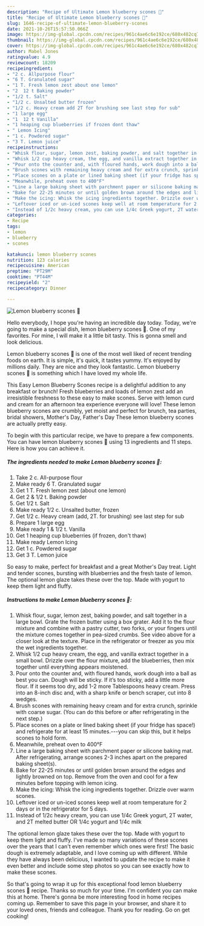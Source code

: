 ```yaml
---
description: "Recipe of Ultimate Lemon blueberry scones 🍋"
title: "Recipe of Ultimate Lemon blueberry scones 🍋"
slug: 1646-recipe-of-ultimate-lemon-blueberry-scones
date: 2021-10-26T15:57:50.066Z
image: https://img-global.cpcdn.com/recipes/961c4ae6c6e192ce/680x482cq70/lemon-blueberry-scones-recipe-main-photo.jpg
thumbnail: https://img-global.cpcdn.com/recipes/961c4ae6c6e192ce/680x482cq70/lemon-blueberry-scones-recipe-main-photo.jpg
cover: https://img-global.cpcdn.com/recipes/961c4ae6c6e192ce/680x482cq70/lemon-blueberry-scones-recipe-main-photo.jpg
author: Mabel Jones
ratingvalue: 4.9
reviewcount: 18209
recipeingredient:
- "2 c. Allpurpose flour"
- "6 T. Granulated sugar"
- "1 T. Fresh lemon zest about one lemon"
- "2  12 t Baking powder"
- "1/2 t. Salt"
- "1/2 c. Unsalted butter frozen"
- "1/2 c. Heavy cream add 2T for brushing see last step for sub"
- "1 large egg"
- "1  12 t Vanilla"
- "1 heaping cup blueberries if frozen dont thaw"
- " Lemon Icing"
- "1 c. Powdered sugar"
- "3 T. Lemon juice"
recipeinstructions:
- "Whisk flour, sugar, lemon zest, baking powder, and salt together in a large bowl. Grate the frozen butter using a box grater. Add it to the flour mixture and combine with a pastry cutter, two forks, or your fingers until the mixture comes together in pea-sized crumbs. See video above for a closer look at the texture. Place in the refrigerator or freezer as you mix the wet ingredients together."
- "Whisk 1/2 cup heavy cream, the egg, and vanilla extract together in a small bowl. Drizzle over the flour mixture, add the blueberries, then mix together until everything appears moistened."
- "Pour onto the counter and, with floured hands, work dough into a ball as best you can. Dough will be sticky. If it’s too sticky, add a little more flour. If it seems too dry, add 1-2 more Tablespoons heavy cream. Press into an 8-inch disc and, with a sharp knife or bench scraper, cut into 8 wedges."
- "Brush scones with remaining heavy cream and for extra crunch, sprinkle with coarse sugar. (You can do this before or after refrigerating in the next step.)"
- "Place scones on a plate or lined baking sheet (if your fridge has space!) and refrigerate for at least 15 minutes.---you can skip this, but it helps scones to hold form."
- "Meanwhile, preheat oven to 400°F"
- "Line a large baking sheet with parchment paper or silicone baking mat. After refrigerating, arrange scones 2-3 inches apart on the prepared baking sheet(s)."
- "Bake for 22-25 minutes or until golden brown around the edges and lightly browned on top. Remove from the oven and cool for a few minutes before topping with lemon icing."
- "Make the icing: Whisk the icing ingredients together. Drizzle over warm scones."
- "Leftover iced or un-iced scones keep well at room temperature for 2 days or in the refrigerator for 5 days."
- "Instead of 1/2c heavy cream, you can use 1/4c Greek yogurt, 2T water, and 2T melted butter OR 1/4c yogurt and 1/4c milk"
categories:
- Recipe
tags:
- lemon
- blueberry
- scones

katakunci: lemon blueberry scones 
nutrition: 123 calories
recipecuisine: American
preptime: "PT29M"
cooktime: "PT44M"
recipeyield: "2"
recipecategory: Dinner

---
```



![Lemon blueberry scones 🍋](https://img-global.cpcdn.com/recipes/961c4ae6c6e192ce/680x482cq70/lemon-blueberry-scones-recipe-main-photo.jpg)

Hello everybody, I hope you're having an incredible day today. Today, we're going to make a special dish, lemon blueberry scones 🍋. One of my favorites. For mine, I will make it a little bit tasty. This is gonna smell and look delicious.

Lemon blueberry scones 🍋 is one of the most well liked of recent trending foods on earth. It is simple, it's quick, it tastes yummy. It's enjoyed by millions daily. They are nice and they look fantastic. Lemon blueberry scones 🍋 is something which I have loved my whole life.

This Easy Lemon Blueberry Scones recipe is a delightful addition to any breakfast or brunch! Fresh blueberries and loads of lemon zest add an irresistible freshness to these easy to make scones. Serve with lemon curd and cream for an afternoon tea experience everyone will love! These lemon blueberry scones are crumbly, yet moist and perfect for brunch, tea parties, bridal showers, Mother&#39;s Day, Father&#39;s Day These lemon blueberry scones are actually pretty easy.


To begin with this particular recipe, we have to prepare a few components. You can have lemon blueberry scones 🍋 using 13 ingredients and 11 steps. Here is how you can achieve it.

<!--inarticleads1-->

##### The ingredients needed to make Lemon blueberry scones 🍋:

1. Take 2 c. All-purpose flour
1. Make ready 6 T. Granulated sugar
1. Get 1 T. Fresh lemon zest (about one lemon)
1. Get 2 &amp; 1/2 t. Baking powder
1. Get 1/2 t. Salt
1. Make ready 1/2 c. Unsalted butter, frozen
1. Get 1/2 c. Heavy cream (add, 2T. for brushing) see last step for sub
1. Prepare 1 large egg
1. Make ready 1 &amp; 1/2 t. Vanilla
1. Get 1 heaping cup blueberries (if frozen, don&#39;t thaw)
1. Make ready  Lemon Icing
1. Get 1 c. Powdered sugar
1. Get 3 T. Lemon juice


So easy to make, perfect for breakfast and a great Mother&#39;s Day treat. Light and tender scones, bursting with blueberries and the fresh taste of lemon. The optional lemon glaze takes these over the top. Made with yogurt to keep them light and fluffy. 

<!--inarticleads2-->

##### Instructions to make Lemon blueberry scones 🍋:

1. Whisk flour, sugar, lemon zest, baking powder, and salt together in a large bowl. Grate the frozen butter using a box grater. Add it to the flour mixture and combine with a pastry cutter, two forks, or your fingers until the mixture comes together in pea-sized crumbs. See video above for a closer look at the texture. Place in the refrigerator or freezer as you mix the wet ingredients together.
1. Whisk 1/2 cup heavy cream, the egg, and vanilla extract together in a small bowl. Drizzle over the flour mixture, add the blueberries, then mix together until everything appears moistened.
1. Pour onto the counter and, with floured hands, work dough into a ball as best you can. Dough will be sticky. If it’s too sticky, add a little more flour. If it seems too dry, add 1-2 more Tablespoons heavy cream. Press into an 8-inch disc and, with a sharp knife or bench scraper, cut into 8 wedges.
1. Brush scones with remaining heavy cream and for extra crunch, sprinkle with coarse sugar. (You can do this before or after refrigerating in the next step.)
1. Place scones on a plate or lined baking sheet (if your fridge has space!) and refrigerate for at least 15 minutes.---you can skip this, but it helps scones to hold form.
1. Meanwhile, preheat oven to 400°F
1. Line a large baking sheet with parchment paper or silicone baking mat. After refrigerating, arrange scones 2-3 inches apart on the prepared baking sheet(s).
1. Bake for 22-25 minutes or until golden brown around the edges and lightly browned on top. Remove from the oven and cool for a few minutes before topping with lemon icing.
1. Make the icing: Whisk the icing ingredients together. Drizzle over warm scones.
1. Leftover iced or un-iced scones keep well at room temperature for 2 days or in the refrigerator for 5 days.
1. Instead of 1/2c heavy cream, you can use 1/4c Greek yogurt, 2T water, and 2T melted butter OR 1/4c yogurt and 1/4c milk


The optional lemon glaze takes these over the top. Made with yogurt to keep them light and fluffy. I&#39;ve made so many variations of these scones over the years that I can&#39;t even remember which ones were first! The basic dough is extremely adaptable, and I love coming up with different. While they have always been delicious, I wanted to update the recipe to make it even better and include some step photos so you can see exactly how to make these scones. 

So that's going to wrap it up for this exceptional food lemon blueberry scones 🍋 recipe. Thanks so much for your time. I'm confident you can make this at home. There's gonna be more interesting food in home recipes coming up. Remember to save this page in your browser, and share it to your loved ones, friends and colleague. Thank you for reading. Go on get cooking!

